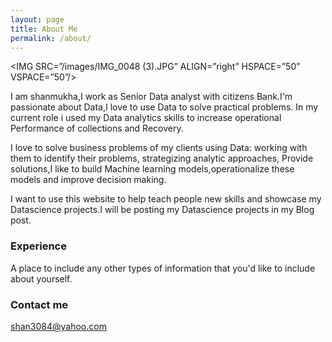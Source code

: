 ```yaml
---
layout: page
title: About Me
permalink: /about/
---
```




<IMG SRC=”/images/IMG_0048 (3).JPG” ALIGN=”right”   HSPACE=”50”  VSPACE=”50”/>


I am shanmukha,I work as Senior Data analyst with citizens Bank.I'm passionate about Data,I love to use Data to solve practical problems. In my current role i used my Data analytics skills to increase operational Performance of collections and Recovery.

I love to solve business problems of my clients using Data: working with them to identify their problems, strategizing analytic approaches, Provide solutions,I like to build Machine learning models,operationalize these models and improve decision making.

I want to use this website to help teach people new skills and showcase my Datascience projects.I will be posting my Datascience projects in my Blog post.



### Experience

A place to include any other types of information that you'd like to include about yourself.

### Contact me

[shan3084@yahoo.com](mailto:shan3084@yahoo.com)
